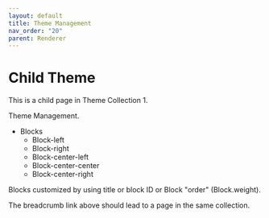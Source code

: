 ```yaml
---
layout: default
title: Theme Management
nav_order: "20"
parent: Renderer
---
```


# Child Theme

This is a child page in Theme Collection 1.

Theme Management.

- Blocks
  - Block-left
  - Block-right
  - Block-center-left
  - Block-center-center
  - Block-center-right

Blocks customized by using title or block ID or Block "order"  (Block.weight).  

The breadcrumb link above should lead to a page in the same collection.

